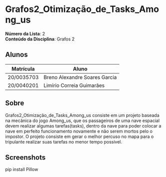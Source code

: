 # Grafos2_Otimização_de_Tasks_Among_us
**Número da Lista**: 2<br>
**Conteúdo da Disciplina**: Grafos 2<br>

## **Alunos**
|Matrícula | Aluno |
| -- | -- |
| 20/0035703  |  Breno Alexandre Soares Garcia |
| 20/0040201  |  Limírio Correia Guimarães |

## **Sobre**
Grafos2_Otimização_de_Tasks_Among_us consiste em um projeto baseada na mecânica do jogo Among_us, que os passageiros de uma nave espacial devem realizar algumas tarefas(tasks), dentro da nave para poder colocar a nave em perfeito funcionamento novamente e não serem mortos pelo o impostor. O projeto consiste em gerar o melhor percuso no mapa para o tripulante realizar suas tarefas no menor tempo possível.

## **Screenshots**
pip install Pillow

